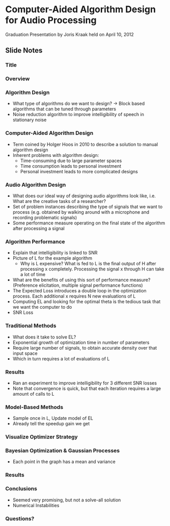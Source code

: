 # Computer-Aided Algorithm Design for Audio Processing

Graduation Presentation by Joris Kraak held on April 10, 2012

## Slide Notes

### Title

### Overview

### Algorithm Design
* What type of algorithms do we want to design? -> Block based algorithms that can be tuned through parameters
* Noise reduction algorithm to improve intelligibility of speech in stationary noise

### Computer-Aided Algorithm Design
* Term coined by Holger Hoos in 2010 to describe a solution to manual algorithm design
* Inherent problems with algorithm design:
  * Time-consuming due to large parameter spaces
  * Time consumption leads to personal investment
  * Personal investment leads to more complicated designs

### Audio Algorithm Design
* What does our ideal way of designing audio algorithms look like, i.e. What are the creative tasks of a researcher?
* Set of problem instances describing the type of signals that we want to process (e.g. obtained by walking around with a microphone and recording problematic signals)
* Some performance measure operating on the final state of the algorithm after processing a signal

### Algorithm Performance
* Explain that intelligibility is linked to SNR
* Picture of L for the example algorithm
  * Why is L expensive? What is fed to L is the final output of H after processing x completely. Processing the signal x through H can take a lot of time
* What are the benefits of using this sort of performance measure? (Preference elicitation, multiple signal performance functions)
* The Expected Loss introduces a double loop in the optimization process. Each additional x requires N new evaluations of L
* Computing EL and looking for the optimal theta is the tedious task that we want the computer to do
* SNR Loss

### Traditional Methods
* What does it take to solve EL?
* Exponential growth of optimization time in number of parameters
* Require large number of signals, to obtain accurate density over that input space
* Which in turn requires a lot of evaluations of L

### Results
* Ran an experiment to improve intelligibility for 3 different SNR losses
* Note that convergence is quick, but that each iteration requires a large amount of calls to L

### Model-Based Methods
* Sample once in L, Update model of EL
* Already tell the speedup gain we get

### Visualize Optimizer Strategy

### Bayesian Optimization & Gaussian Processes
* Each point in the graph has a mean and variance

### Results

### Conclusions
* Seemed very promising, but not a solve-all solution
* Numerical Instabilities

### Questions?
